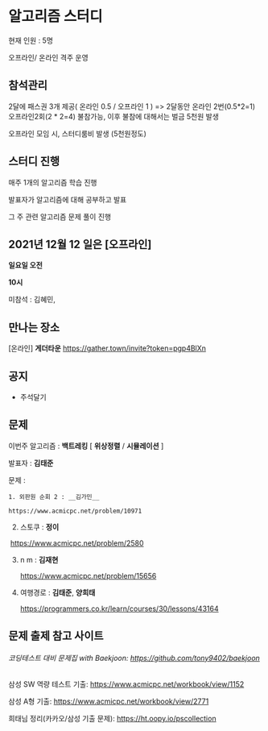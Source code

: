# 알고리즘 스터디

현재 인원 : 5명

오프라인/ 온라인 격주 운영

## __참석관리__

2달에 패스권 3개 제공( 온라인 0.5 / 오프라인 1 ) => 2달동안 온라인 2번(0.5*2=1) 오프라인2회(2 * 2=4) 불참가능, 이후 불참에 대해서는 벌금 5천원 발생

오프라인 모임 시, 스터디룸비 발생 (5천원정도)



## __스터디 진행__

매주 1개의 알고리즘 학습 진행

발표자가 알고리즘에 대해 공부하고 발표

그 주 관련 알고리즘 문제 풀이 진행




## 2021년 12월 12 일은 [오프라인]

__일요일 오전__

__10시__

미참석 : 김혜민, 




## 만나는 장소

[온라인] __게더타운__
https://gather.town/invite?token=pgp4BlXn



## 공지

- 주석달기

  


## 문제

이번주 알고리즘 : __백트레킹__ [ __위상정렬__ / __시뮬레이션__ ]

발표자 : __김태준__

문제 : 

 	1. 외판원 순회 2 : __김가민__

 	https://www.acmicpc.net/problem/10971
2. 스토쿠 : __정이__

​	https://www.acmicpc.net/problem/2580

3. n m : __김재현__

   https://www.acmicpc.net/problem/15656

4. 여행경로 : __김태준__, __양희태__

   https://programmers.co.kr/learn/courses/30/lessons/43164

   

## 문제 출제 참고 사이트 
###### 코딩테스트 대비 문제집 with Baekjoon: https://github.com/tony9402/baekjoon

삼성 SW 역량 테스트 기출: https://www.acmicpc.net/workbook/view/1152

삼성 A형 기출: https://www.acmicpc.net/workbook/view/2771

희태님 정리(카카오/삼성 기출 문제): https://ht.oopy.io/pscollection

